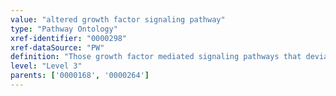 ```yaml
---
value: "altered growth factor signaling pathway"
type: "Pathway Ontology"
xref-identifier: "0000298"
xref-dataSource: "PW"
definition: "Those growth factor mediated signaling pathways that deviate from what their normal course should be. Aberrant growth factor mediated pathways, alone or in combination with other pathways underlie various diseases."
level: "Level 3"
parents: ['0000168', '0000264']
---
```

